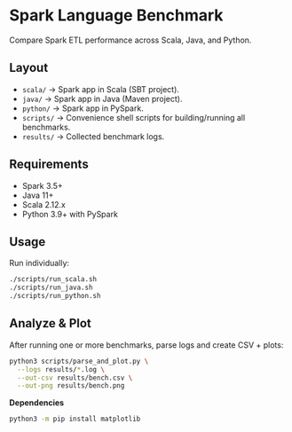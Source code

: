 # Spark Language Benchmark

Compare Spark ETL performance across Scala, Java, and Python.

## Layout
- `scala/` → Spark app in Scala (SBT project).
- `java/` → Spark app in Java (Maven project).
- `python/` → Spark app in PySpark.
- `scripts/` → Convenience shell scripts for building/running all benchmarks.
- `results/` → Collected benchmark logs.

## Requirements
- Spark 3.5+
- Java 11+
- Scala 2.12.x
- Python 3.9+ with PySpark

## Usage
Run individually:
```bash
./scripts/run_scala.sh
./scripts/run_java.sh
./scripts/run_python.sh
````
## Analyze & Plot

After running one or more benchmarks, parse logs and create CSV + plots:

```bash
python3 scripts/parse_and_plot.py \
  --logs results/*.log \
  --out-csv results/bench.csv \
  --out-png results/bench.png
````

**Dependencies**
```bash
python3 -m pip install matplotlib
```

